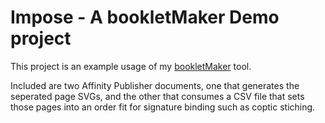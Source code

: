 # Impose - A bookletMaker Demo project

This project is an example usage of my [bookletMaker](https://github.com/dotHTM/bookletMaker) tool.

Included are two Affinity Publisher documents, one that generates the seperated page SVGs, and the other that consumes a CSV file that sets those pages into an order fit for signature binding such as coptic stiching.

